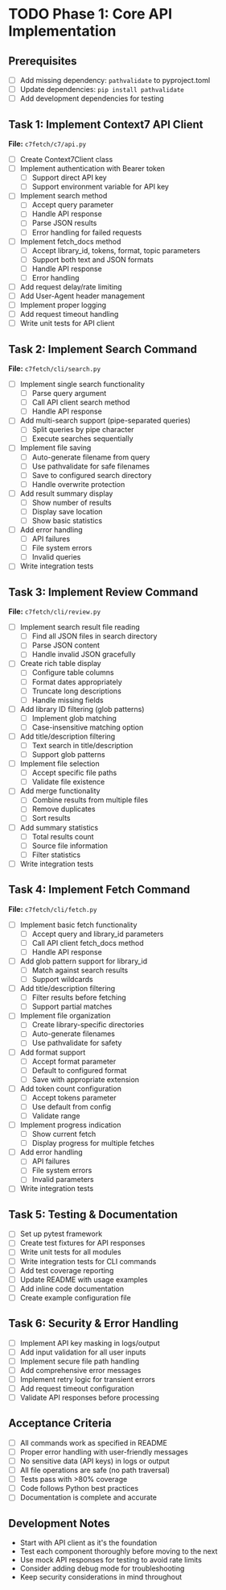# TODO Phase 1: Core API Implementation

## Prerequisites
- [ ] Add missing dependency: `pathvalidate` to pyproject.toml
- [ ] Update dependencies: `pip install pathvalidate`
- [ ] Add development dependencies for testing

## Task 1: Implement Context7 API Client
**File:** `c7fetch/c7/api.py`

- [ ] Create Context7Client class
- [ ] Implement authentication with Bearer token
  - [ ] Support direct API key
  - [ ] Support environment variable for API key
- [ ] Implement search method
  - [ ] Accept query parameter
  - [ ] Handle API response
  - [ ] Parse JSON results
  - [ ] Error handling for failed requests
- [ ] Implement fetch_docs method
  - [ ] Accept library_id, tokens, format, topic parameters
  - [ ] Support both text and JSON formats
  - [ ] Handle API response
  - [ ] Error handling
- [ ] Add request delay/rate limiting
- [ ] Add User-Agent header management
- [ ] Implement proper logging
- [ ] Add request timeout handling
- [ ] Write unit tests for API client

## Task 2: Implement Search Command
**File:** `c7fetch/cli/search.py`

- [ ] Implement single search functionality
  - [ ] Parse query argument
  - [ ] Call API client search method
  - [ ] Handle API response
- [ ] Add multi-search support (pipe-separated queries)
  - [ ] Split queries by pipe character
  - [ ] Execute searches sequentially
- [ ] Implement file saving
  - [ ] Auto-generate filename from query
  - [ ] Use pathvalidate for safe filenames
  - [ ] Save to configured search directory
  - [ ] Handle overwrite protection
- [ ] Add result summary display
  - [ ] Show number of results
  - [ ] Display save location
  - [ ] Show basic statistics
- [ ] Add error handling
  - [ ] API failures
  - [ ] File system errors
  - [ ] Invalid queries
- [ ] Write integration tests

## Task 3: Implement Review Command
**File:** `c7fetch/cli/review.py`

- [ ] Implement search result file reading
  - [ ] Find all JSON files in search directory
  - [ ] Parse JSON content
  - [ ] Handle invalid JSON gracefully
- [ ] Create rich table display
  - [ ] Configure table columns
  - [ ] Format dates appropriately
  - [ ] Truncate long descriptions
  - [ ] Handle missing fields
- [ ] Add library ID filtering (glob patterns)
  - [ ] Implement glob matching
  - [ ] Case-insensitive matching option
- [ ] Add title/description filtering
  - [ ] Text search in title/description
  - [ ] Support glob patterns
- [ ] Implement file selection
  - [ ] Accept specific file paths
  - [ ] Validate file existence
- [ ] Add merge functionality
  - [ ] Combine results from multiple files
  - [ ] Remove duplicates
  - [ ] Sort results
- [ ] Add summary statistics
  - [ ] Total results count
  - [ ] Source file information
  - [ ] Filter statistics
- [ ] Write integration tests

## Task 4: Implement Fetch Command
**File:** `c7fetch/cli/fetch.py`

- [ ] Implement basic fetch functionality
  - [ ] Accept query and library_id parameters
  - [ ] Call API client fetch_docs method
  - [ ] Handle API response
- [ ] Add glob pattern support for library_id
  - [ ] Match against search results
  - [ ] Support wildcards
- [ ] Add title/description filtering
  - [ ] Filter results before fetching
  - [ ] Support partial matches
- [ ] Implement file organization
  - [ ] Create library-specific directories
  - [ ] Auto-generate filenames
  - [ ] Use pathvalidate for safety
- [ ] Add format support
  - [ ] Accept format parameter
  - [ ] Default to configured format
  - [ ] Save with appropriate extension
- [ ] Add token count configuration
  - [ ] Accept tokens parameter
  - [ ] Use default from config
  - [ ] Validate range
- [ ] Implement progress indication
  - [ ] Show current fetch
  - [ ] Display progress for multiple fetches
- [ ] Add error handling
  - [ ] API failures
  - [ ] File system errors
  - [ ] Invalid parameters
- [ ] Write integration tests

## Task 5: Testing & Documentation
- [ ] Set up pytest framework
- [ ] Create test fixtures for API responses
- [ ] Write unit tests for all modules
- [ ] Write integration tests for CLI commands
- [ ] Add test coverage reporting
- [ ] Update README with usage examples
- [ ] Add inline code documentation
- [ ] Create example configuration file

## Task 6: Security & Error Handling
- [ ] Implement API key masking in logs/output
- [ ] Add input validation for all user inputs
- [ ] Implement secure file path handling
- [ ] Add comprehensive error messages
- [ ] Implement retry logic for transient errors
- [ ] Add request timeout configuration
- [ ] Validate API responses before processing

## Acceptance Criteria
- [ ] All commands work as specified in README
- [ ] Proper error handling with user-friendly messages
- [ ] No sensitive data (API keys) in logs or output
- [ ] All file operations are safe (no path traversal)
- [ ] Tests pass with >80% coverage
- [ ] Code follows Python best practices
- [ ] Documentation is complete and accurate

## Development Notes
- Start with API client as it's the foundation
- Test each component thoroughly before moving to the next
- Use mock API responses for testing to avoid rate limits
- Consider adding debug mode for troubleshooting
- Keep security considerations in mind throughout
